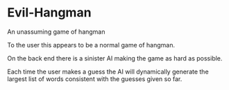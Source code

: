 # Evil-Hangman
An unassuming game of hangman

To the user this appears to be a normal game of hangman.

On the back end there is a sinister AI making the game as hard as possible.

Each time the user makes a guess the AI will dynamically generate the largest list of words consistent with the guesses given so far.
